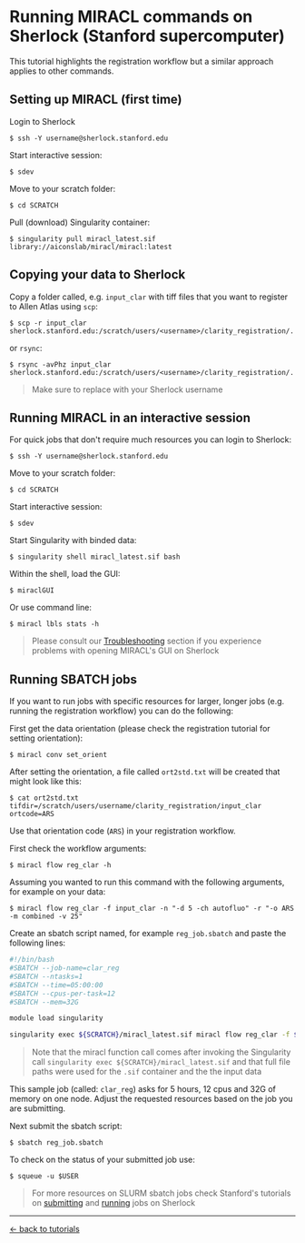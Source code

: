 # Running MIRACL commands on Sherlock (Stanford supercomputer)

This tutorial highlights the registration workflow but a similar approach 
applies to other commands.

## Setting up MIRACL (first time) 

Login to Sherlock

```
$ ssh -Y username@sherlock.stanford.edu
```

Start interactive session:

```
$ sdev
```

Move to your scratch folder:

```
$ cd SCRATCH
```

Pull (download) Singularity container:

```
$ singularity pull miracl_latest.sif library://aiconslab/miracl/miracl:latest
```

## Copying your data to Sherlock 

Copy a folder called, e.g. `input_clar` with tiff files that you want to 
register to Allen Atlas using `scp`:
    
```
$ scp -r input_clar sherlock.stanford.edu:/scratch/users/<username>/clarity_registration/.
```

or `rsync`:

```
$ rsync -avPhz input_clar sherlock.stanford.edu:/scratch/users/<username>/clarity_registration/.
```

> Make sure to replace <username> with your Sherlock username

## Running MIRACL in an interactive session

For quick jobs that don't require much resources you can login to Sherlock:

```
$ ssh -Y username@sherlock.stanford.edu
```

Move to your scratch folder:

```
$ cd SCRATCH
```

Start interactive session:

```
$ sdev
```
    
Start Singularity with binded data:

```
$ singularity shell miracl_latest.sif bash
```

Within the shell, load the GUI:

```
$ miraclGUI
```

Or use command line:

```
$ miracl lbls stats -h
```

> Please consult our [Troubleshooting](../../troubleshooting.md) section if you experience problems with 
opening MIRACL's GUI on Sherlock

## Running SBATCH jobs

If you want to run jobs with specific resources for larger, longer jobs (e.g. 
running the registration workflow) you can do the following:

First get the data orientation (please check the registration tutorial for 
setting orientation):

```
$ miracl conv set_orient
```

After setting the orientation, a file called `ort2std.txt` will be created that 
might look like this:

```
$ cat ort2std.txt
tifdir=/scratch/users/username/clarity_registration/input_clar
ortcode=ARS
```

Use that orientation code (`ARS`) in your registration workflow.

First check the workflow arguments:

```
$ miracl flow reg_clar -h
```

Assuming you wanted to run this command with the following arguments, for 
example on your data:

```
$ miracl flow reg_clar -f input_clar -n "-d 5 -ch autofluo" -r "-o ARS -m combined -v 25"
```

Create an sbatch script named, for example `reg_job.sbatch` and paste the 
following lines:

```bash
#!/bin/bash
#SBATCH --job-name=clar_reg
#SBATCH --ntasks=1
#SBATCH --time=05:00:00
#SBATCH --cpus-per-task=12
#SBATCH --mem=32G

module load singularity

singularity exec ${SCRATCH}/miracl_latest.sif miracl flow reg_clar -f ${SCRATCH}/clarity_registration/input_clar -n "-d 5 -ch autofluo" -r "-o ARS -m combined -v 25"
```

> Note that the miracl function call comes after invoking the Singularity call
`singularity exec ${SCRATCH}/miracl_latest.sif` and that full file paths were 
used for the `.sif` container and the the input data

This sample job (called: `clar_reg`) asks for 5 hours, 12 cpus and 32G of 
memory on one node. Adjust the requested resources based on the job you are 
submitting.

Next submit the sbatch script:

```
$ sbatch reg_job.sbatch
```

To check on the status of your submitted job use:

```
$ squeue -u $USER
```
    
> For more resources on SLURM sbatch jobs check Stanford's tutorials on
[submitting](https://www.sherlock.stanford.edu/docs/getting-started/submitting/)
and [running](https://www.sherlock.stanford.edu/docs/user-guide/running-jobs/)
jobs on Sherlock

---

[<- back to tutorials](../../tutorials.md)
